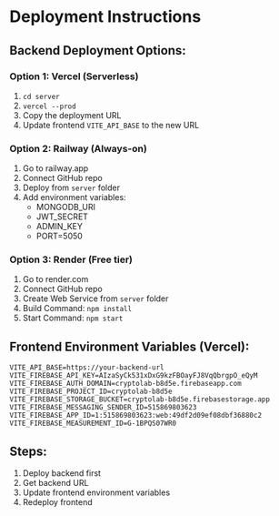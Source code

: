 # Deployment Instructions

## Backend Deployment Options:

### Option 1: Vercel (Serverless)
1. `cd server`
2. `vercel --prod`
3. Copy the deployment URL
4. Update frontend `VITE_API_BASE` to the new URL

### Option 2: Railway (Always-on)
1. Go to railway.app
2. Connect GitHub repo
3. Deploy from `server` folder
4. Add environment variables:
   - MONGODB_URI
   - JWT_SECRET  
   - ADMIN_KEY
   - PORT=5050

### Option 3: Render (Free tier)
1. Go to render.com
2. Connect GitHub repo
3. Create Web Service from `server` folder
4. Build Command: `npm install`
5. Start Command: `npm start`

## Frontend Environment Variables (Vercel):
```
VITE_API_BASE=https://your-backend-url
VITE_FIREBASE_API_KEY=AIzaSyCk531xDxG9kzFBOayFJ8VqQbrgpO_eQyM
VITE_FIREBASE_AUTH_DOMAIN=cryptolab-b8d5e.firebaseapp.com
VITE_FIREBASE_PROJECT_ID=cryptolab-b8d5e
VITE_FIREBASE_STORAGE_BUCKET=cryptolab-b8d5e.firebasestorage.app
VITE_FIREBASE_MESSAGING_SENDER_ID=515869803623
VITE_FIREBASE_APP_ID=1:515869803623:web:49df2d09ef08dbf36880c2
VITE_FIREBASE_MEASUREMENT_ID=G-1BPQS07WR0
```

## Steps:
1. Deploy backend first
2. Get backend URL
3. Update frontend environment variables
4. Redeploy frontend